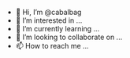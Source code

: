 - 👋 Hi, I’m @cabalbag
- 👀 I’m interested in ...
- 🌱 I’m currently learning ...
- 💞️ I’m looking to collaborate on ...
- 📫 How to reach me ...

<!---
cabalbag/cabalbag is a ✨ special ✨ repository because its `README.md` (this file) appears on your GitHub profile.
You can click the Preview link to take a look at your changes.
--->
